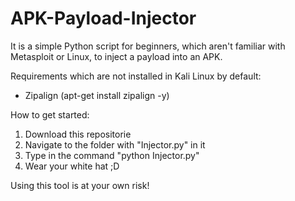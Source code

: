 # APK-Payload-Injector
It is a simple Python script for beginners, which aren't familiar with Metasploit or Linux, to inject a payload into an APK. 

Requirements which are not installed in Kali Linux by default: 

- Zipalign (apt-get install zipalign -y)

How to get started:

1. Download this repositorie 
2. Navigate to the folder with "Injector.py" in it 
3. Type in the command "python Injector.py"
4. Wear your white hat ;D

Using this tool is at your own risk! 
 
